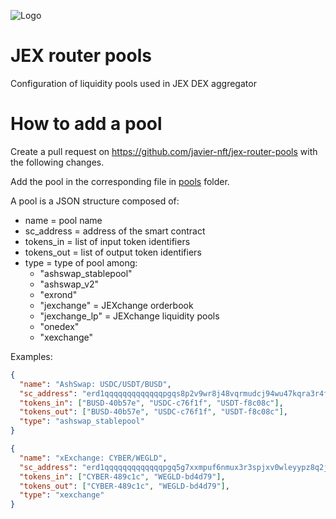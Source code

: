 ![Logo](https://app.jexchange.io/logo256.png)

# JEX router pools

Configuration of liquidity pools used in JEX DEX aggregator

# How to add a pool

Create a pull request on https://github.com/javier-nft/jex-router-pools with the following changes.

Add the pool in the corresponding file in [pools]() folder.

A pool is a JSON structure composed of:

* name = pool name
* sc_address = address of the smart contract
* tokens_in = list of input token identifiers
* tokens_out = list of output token identifiers
* type = type of pool among:
  * "ashswap_stablepool"
  * "ashswap_v2"
  * "exrond"
  * "jexchange" = JEXchange orderbook
  * "jexchange_lp" = JEXchange liquidity pools
  * "onedex"
  * "xexchange"

Examples:

```json
{
  "name": "AshSwap: USDC/USDT/BUSD",
  "sc_address": "erd1qqqqqqqqqqqqqpgqs8p2v9wr8j48vqrmudcj94wu47kqra3r4fvshfyd9c",
  "tokens_in": ["BUSD-40b57e", "USDC-c76f1f", "USDT-f8c08c"],
  "tokens_out": ["BUSD-40b57e", "USDC-c76f1f", "USDT-f8c08c"],
  "type": "ashswap_stablepool"
}
```

```json
{
  "name": "xExchange: CYBER/WEGLD",
  "sc_address": "erd1qqqqqqqqqqqqqpgq5g7xxmpuf6nmux3r3spjxv0wleyypz8q2jpsyc3nh8",
  "tokens_in": ["CYBER-489c1c", "WEGLD-bd4d79"],
  "tokens_out": ["CYBER-489c1c", "WEGLD-bd4d79"],
  "type": "xexchange"
}
```
